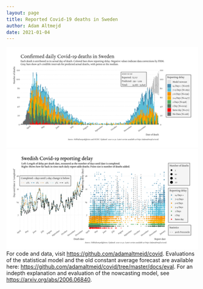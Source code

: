 ```yaml
---
layout: page
title: Reported Covid-19 deaths in Sweden
author: Adam Altmejd
date: 2021-01-04
---
```


![Graph of Swedish Covid-19 deaths with reporting delay.](deaths_lag_sweden_2021-01-04.png "Swedish Covid-19 deaths.")
![Graph of Swedish Covid-19 reporting delay in daily deaths.](lag_trend_sweden_2021-01-04.png "Trend in Swedish Covid-19 mortality reporting delay.")
For code and data, visit <https://github.com/adamaltmejd/covid>.
Evaluations of the statistical model and the old constant average forecast are available here: <https://github.com/adamaltmejd/covid/tree/master/docs/eval>.
For an indepth explanation and evaluation of the nowcasting model, see <https://arxiv.org/abs/2006.06840>.
